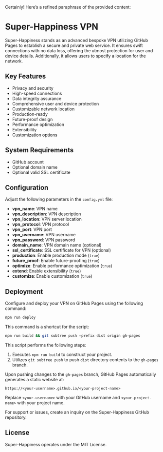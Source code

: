 Certainly! Here’s a refined paraphrase of the provided content:

# Super-Happiness VPN

Super-Happiness stands as an advanced bespoke VPN utilizing GitHub Pages to establish a secure and private web service. It ensures swift connections with no data loss, offering the utmost protection for user and device details. Additionally, it allows users to specify a location for the network.

## Key Features

* Privacy and security
* High-speed connections
* Data integrity assurance
* Comprehensive user and device protection
* Customizable network location
* Production-ready
* Future-proof design
* Performance optimization
* Extensibility
* Customization options

## System Requirements

* GitHub account
* Optional domain name
* Optional valid SSL certificate

## Configuration

Adjust the following parameters in the `config.yml` file:

* **vpn_name**: VPN name
* **vpn_description**: VPN description
* **vpn_location**: VPN server location
* **vpn_protocol**: VPN protocol
* **vpn_port**: VPN port
* **vpn_username**: VPN username
* **vpn_password**: VPN password
* **domain_name**: VPN domain name (optional)
* **ssl_certificate**: SSL certificate for VPN (optional)
* **production**: Enable production mode (`true`)
* **future_proof**: Enable future-proofing (`true`)
* **optimize**: Enable performance optimization (`true`)
* **extend**: Enable extensibility (`true`)
* **customize**: Enable customization (`true`)

## Deployment

Configure and deploy your VPN on GitHub Pages using the following command:

```bash
npm run deploy
```

This command is a shortcut for the script:

```bash
npm run build && git subtree push —prefix dist origin gh-pages
```

This script performs the following steps:

1. Executes `npm run build` to construct your project.
2. Utilizes `git subtree push` to push `dist` directory contents to the `gh-pages` branch.

Upon pushing changes to the `gh-pages` branch, GitHub Pages automatically generates a static website at:

```
https://<your-username>.github.io/<your-project-name>
```

Replace `<your-username>` with your GitHub username and `<your-project-name>` with your project name.

For support or issues, create an inquiry on the Super-Happiness GitHub repository.

## License

Super-Happiness operates under the MIT License.
